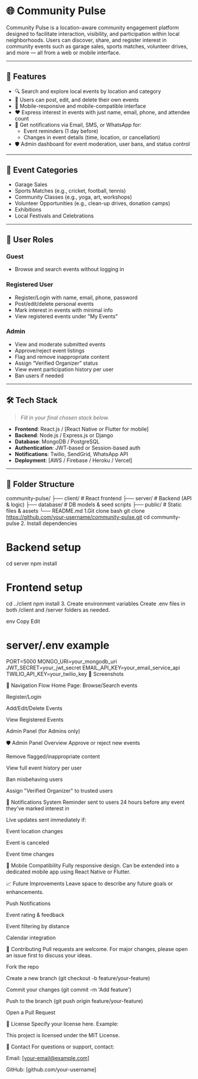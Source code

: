 # 🌐 Community Pulse

Community Pulse is a location-aware community engagement platform designed to facilitate interaction, visibility, and participation within local neighborhoods. Users can discover, share, and register interest in community events such as garage sales, sports matches, volunteer drives, and more — all from a web or mobile interface.

---

## 🚀 Features

- 🔍 Search and explore local events by location and category
- 📝 Users can post, edit, and delete their own events
- 📱 Mobile-responsive and mobile-compatible interface
- ❤️ Express interest in events with just name, email, phone, and attendee count
- 🔔 Get notifications via Email, SMS, or WhatsApp for:
  - Event reminders (1 day before)
  - Changes in event details (time, location, or cancellation)
- 🛡️ Admin dashboard for event moderation, user bans, and status control

---

## 🎯 Event Categories

- Garage Sales
- Sports Matches (e.g., cricket, football, tennis)
- Community Classes (e.g., yoga, art, workshops)
- Volunteer Opportunities (e.g., clean-up drives, donation camps)
- Exhibitions
- Local Festivals and Celebrations

---

## 👤 User Roles

### Guest
- Browse and search events without logging in

### Registered User
- Register/Login with name, email, phone, password
- Post/edit/delete personal events
- Mark interest in events with minimal info
- View registered events under "My Events"

### Admin
- View and moderate submitted events
- Approve/reject event listings
- Flag and remove inappropriate content
- Assign “Verified Organizer” status
- View event participation history per user
- Ban users if needed

---

## 🛠️ Tech Stack

> _Fill in your final chosen stack below._

- **Frontend**: React.js / [React Native or Flutter for mobile]
- **Backend**: Node.js / Express.js or Django
- **Database**: MongoDB / PostgreSQL
- **Authentication**: JWT-based or Session-based auth
- **Notifications**: Twilio, SendGrid, WhatsApp API
- **Deployment**: [AWS / Firebase / Heroku / Vercel]

---

## 📂 Folder Structure

community-pulse/
├── client/ # React frontend
├── server/ # Backend (API & logic)
├── database/ # DB models & seed scripts
├── public/ # Static files & assets
└── README.md
1.Git clone
bash
git clone https://github.com/your-username/community-pulse.git
cd community-pulse
2. Install dependencies

# Backend setup
cd server
npm install

# Frontend setup
cd ../client
npm install
3. Create environment variables
Create .env files in both /client and /server folders as needed.

env
Copy
Edit
# server/.env example
PORT=5000
MONGO_URI=your_mongodb_uri
JWT_SECRET=your_jwt_secret
EMAIL_API_KEY=your_email_service_api
TWILIO_API_KEY=your_twilio_key
📸 Screenshots


🧭 Navigation Flow
Home Page: Browse/Search events

Register/Login

Add/Edit/Delete Events

View Registered Events

Admin Panel (for Admins only)

🛡️ Admin Panel Overview
Approve or reject new events

Remove flagged/inappropriate content

View full event history per user

Ban misbehaving users

Assign "Verified Organizer" to trusted users

📅 Notifications System
Reminder sent to users 24 hours before any event they've marked interest in

Live updates sent immediately if:

Event location changes

Event is canceled

Event time changes

📱 Mobile Compatibility
Fully responsive design. Can be extended into a dedicated mobile app using React Native or Flutter.

📈 Future Improvements
Leave space to describe any future goals or enhancements.

 Push Notifications

 Event rating & feedback

 Event filtering by distance

 Calendar integration

🤝 Contributing
Pull requests are welcome. For major changes, please open an issue first to discuss your ideas.

Fork the repo

Create a new branch (git checkout -b feature/your-feature)

Commit your changes (git commit -m 'Add feature')

Push to the branch (git push origin feature/your-feature)

Open a Pull Request

📃 License
Specify your license here. Example:

This project is licensed under the MIT License.

🙋 Contact
For questions or support, contact:

Email: [your-email@example.com]

GitHub: [github.com/your-username]

